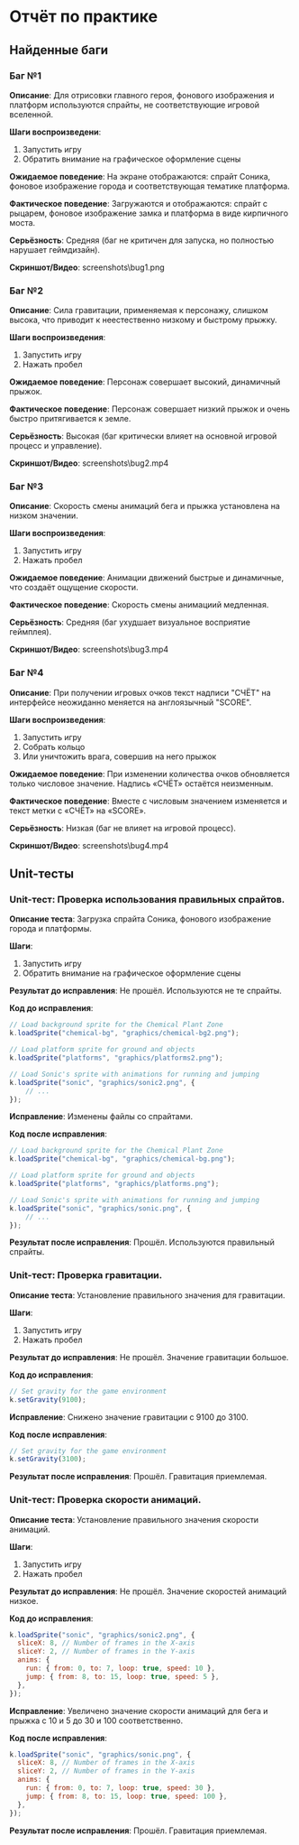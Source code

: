 # Отчёт по практике

## Найденные баги

### Баг №1

**Описание**: Для отрисовки главного героя, фонового изображения и платформ используются спрайты, не соответствующие игровой вселенной.

**Шаги воспроизведени**:
1. Запустить игру
2. Обратить внимание на графическое оформление сцены

**Ожидаемое поведение**: На экране отображаются: спрайт Соника, фоновое изображение города и соответствующая тематике платформа.

**Фактическое поведение**: Загружаются и отображаются: спрайт с рыцарем, фоновое изображение замка и платформа в виде кирпичного моста.

**Серьёзность**: Средняя (баг не критичен для запуска, но полностью нарушает геймдизайн).

**Скриншот/Видео**: screenshots\bug1.png

### Баг №2

**Описание**: Сила гравитации, применяемая к персонажу, слишком высока, что приводит к неестественно низкому и быстрому прыжку.

**Шаги воспроизведения**:
1. Запустить игру
2. Нажать пробел

**Ожидаемое поведение**: Персонаж совершает высокий, динамичный прыжок.

**Фактическое поведение**: Персонаж совершает низкий прыжок и очень быстро притягивается к земле.

**Серьёзность**: Высокая (баг критически влияет на основной игровой процесс и управление).

**Скриншот/Видео**: screenshots\bug2.mp4

### Баг №3

**Описание**: Скорость смены анимаций бега и прыжка установлена на низком значении.

**Шаги воспроизведения**:
1. Запустить игру
2. Нажать пробел

**Ожидаемое поведение**: Анимации движений быстрые и динамичные, что создаёт ощущение скорости.

**Фактическое поведение**: Скорость смены анимациий медленная.

**Серьёзность**: Средняя (баг ухудшает визуальное восприятие геймплея).

**Скриншот/Видео**: screenshots\bug3.mp4

### Баг №4

**Описание**: При получении игровых очков текст надписи "СЧЁТ" на интерфейсе неожиданно меняется на англоязычный "SCORE".

**Шаги воспроизведения**:
1. Запустить игру
2. Собрать кольцо
3. Или уничтожить врага, совершив на него прыжок

**Ожидаемое поведение**: При изменении количества очков обновляется только числовое значение. Надпись «СЧЁТ» остаётся неизменным.

**Фактическое поведение**: Вместе с числовым значением изменяется и текст метки с «СЧЁТ» на «SCORE».

**Серьёзность**: Низкая (баг не влияет на игровой процесс).

**Скриншот/Видео**: screenshots\bug4.mp4

## Unit-тесты

### Unit-тест: Проверка использования правильных спрайтов.

**Описание теста**: Загрузка спрайта Соника, фонового изображение города и платформы.

**Шаги**:
1. Запустить игру
2. Обратить внимание на графическое оформление сцены

**Результат до исправления**: Не прошёл. Используются не те спрайты.

**Код до исправления**:
```js 
// Load background sprite for the Chemical Plant Zone
k.loadSprite("chemical-bg", "graphics/chemical-bg2.png");

// Load platform sprite for ground and objects
k.loadSprite("platforms", "graphics/platforms2.png");

// Load Sonic's sprite with animations for running and jumping
k.loadSprite("sonic", "graphics/sonic2.png", {
    // ...
});  
```

**Исправление**: Изменены файлы со спрайтами.

**Код после исправления**:
```js
// Load background sprite for the Chemical Plant Zone
k.loadSprite("chemical-bg", "graphics/chemical-bg.png");

// Load platform sprite for ground and objects
k.loadSprite("platforms", "graphics/platforms.png");

// Load Sonic's sprite with animations for running and jumping
k.loadSprite("sonic", "graphics/sonic.png", {
    // ...
});  
```

**Результат после исправления**: Прошёл. Используются правильный спрайты.

### Unit-тест: Проверка гравитации.

**Описание теста**: Установление правильного значения для гравитации.

**Шаги**:  
1. Запустить игру
2. Нажать пробел

**Результат до исправления**: Не прошёл. Значение гравитации большое.

**Код до исправления**:  
```js 
// Set gravity for the game environment
k.setGravity(9100);
```

**Исправление**: Снижено значение гравитации с 9100 до 3100.

**Код после исправления**:  
```js
// Set gravity for the game environment
k.setGravity(3100);
```

**Результат после исправления**: Прошёл. Гравитация приемлемая.

### Unit-тест: Проверка скорости анимаций.

**Описание теста**: Установление правильного значения скорости анимаций.

**Шаги**:  
1. Запустить игру
2. Нажать пробел

**Результат до исправления**: Не прошёл. Значение скоростей анимаций низкое.

**Код до исправления**:  
```js 
k.loadSprite("sonic", "graphics/sonic2.png", {
  sliceX: 8, // Number of frames in the X-axis
  sliceY: 2, // Number of frames in the Y-axis
  anims: {
    run: { from: 0, to: 7, loop: true, speed: 10 },
    jump: { from: 8, to: 15, loop: true, speed: 5 },
  },
});
```

**Исправление**: Увеличено значение скорости анимаций для бега и прыжка с 10 и 5 до 30 и 100 соответственно.

**Код после исправления**:  
```js
k.loadSprite("sonic", "graphics/sonic.png", {
  sliceX: 8, // Number of frames in the X-axis
  sliceY: 2, // Number of frames in the Y-axis
  anims: {
    run: { from: 0, to: 7, loop: true, speed: 30 },
    jump: { from: 8, to: 15, loop: true, speed: 100 },
  },
});
```

**Результат после исправления**: Прошёл. Гравитация приемлемая.